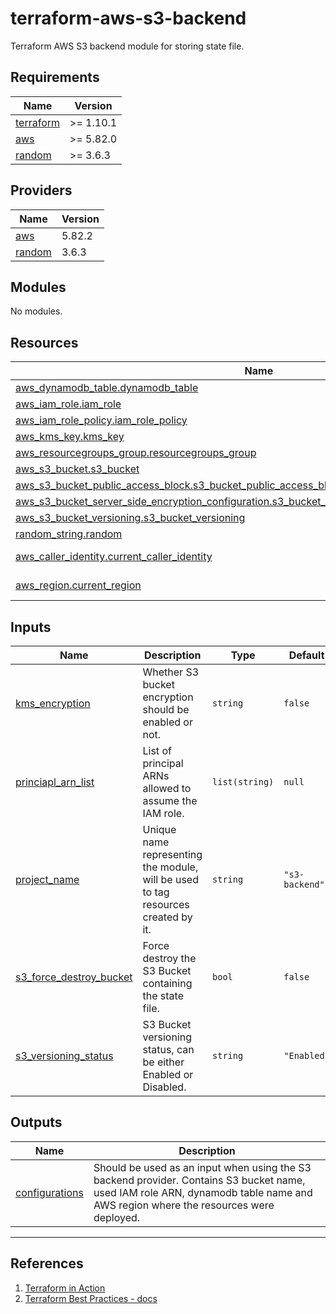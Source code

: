 # terraform-aws-s3-backend
Terraform AWS S3 backend module for storing state file.

<!-- BEGIN_TF_DOCS -->
## Requirements

| Name | Version |
|------|---------|
| <a name="requirement_terraform"></a> [terraform](#requirement\_terraform) | >= 1.10.1 |
| <a name="requirement_aws"></a> [aws](#requirement\_aws) | >= 5.82.0 |
| <a name="requirement_random"></a> [random](#requirement\_random) | >= 3.6.3 |

## Providers

| Name | Version |
|------|---------|
| <a name="provider_aws"></a> [aws](#provider\_aws) | 5.82.2 |
| <a name="provider_random"></a> [random](#provider\_random) | 3.6.3 |

## Modules

No modules.

## Resources

| Name | Type |
|------|------|
| [aws_dynamodb_table.dynamodb_table](https://registry.terraform.io/providers/hashicorp/aws/latest/docs/resources/dynamodb_table) | resource |
| [aws_iam_role.iam_role](https://registry.terraform.io/providers/hashicorp/aws/latest/docs/resources/iam_role) | resource |
| [aws_iam_role_policy.iam_role_policy](https://registry.terraform.io/providers/hashicorp/aws/latest/docs/resources/iam_role_policy) | resource |
| [aws_kms_key.kms_key](https://registry.terraform.io/providers/hashicorp/aws/latest/docs/resources/kms_key) | resource |
| [aws_resourcegroups_group.resourcegroups_group](https://registry.terraform.io/providers/hashicorp/aws/latest/docs/resources/resourcegroups_group) | resource |
| [aws_s3_bucket.s3_bucket](https://registry.terraform.io/providers/hashicorp/aws/latest/docs/resources/s3_bucket) | resource |
| [aws_s3_bucket_public_access_block.s3_bucket_public_access_block](https://registry.terraform.io/providers/hashicorp/aws/latest/docs/resources/s3_bucket_public_access_block) | resource |
| [aws_s3_bucket_server_side_encryption_configuration.s3_bucket_server_side_encryption_configuration](https://registry.terraform.io/providers/hashicorp/aws/latest/docs/resources/s3_bucket_server_side_encryption_configuration) | resource |
| [aws_s3_bucket_versioning.s3_bucket_versioning](https://registry.terraform.io/providers/hashicorp/aws/latest/docs/resources/s3_bucket_versioning) | resource |
| [random_string.random](https://registry.terraform.io/providers/hashicorp/random/latest/docs/resources/string) | resource |
| [aws_caller_identity.current_caller_identity](https://registry.terraform.io/providers/hashicorp/aws/latest/docs/data-sources/caller_identity) | data source |
| [aws_region.current_region](https://registry.terraform.io/providers/hashicorp/aws/latest/docs/data-sources/region) | data source |

## Inputs

| Name | Description | Type | Default | Required |
|------|-------------|------|---------|:--------:|
| <a name="input_kms_encryption"></a> [kms\_encryption](#input\_kms\_encryption) | Whether S3 bucket encryption should be enabled or not. | `string` | `false` | no |
| <a name="input_princiapl_arn_list"></a> [princiapl\_arn\_list](#input\_princiapl\_arn\_list) | List of principal ARNs allowed to assume the IAM role. | `list(string)` | `null` | no |
| <a name="input_project_name"></a> [project\_name](#input\_project\_name) | Unique name representing the module, will be used to tag resources created by it. | `string` | `"s3-backend"` | no |
| <a name="input_s3_force_destroy_bucket"></a> [s3\_force\_destroy\_bucket](#input\_s3\_force\_destroy\_bucket) | Force destroy the S3 Bucket containing the state file. | `bool` | `false` | no |
| <a name="input_s3_versioning_status"></a> [s3\_versioning\_status](#input\_s3\_versioning\_status) | S3 Bucket versioning status, can be either Enabled or Disabled. | `string` | `"Enabled"` | no |

## Outputs

| Name | Description |
|------|-------------|
| <a name="output_configurations"></a> [configurations](#output\_configurations) | Should be used as an input when using the S3 backend provider. Contains S3 bucket name, used IAM role ARN, dynamodb table name and AWS region where the resources were deployed. |
<!-- END_TF_DOCS -->

---

## References
1. [Terraform in Action](https://www.manning.com/books/terraform-in-action)
2. [Terraform Best Practices - docs](https://www.terraform-best-practices.com/code-styling#terraform-docs)